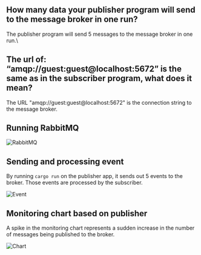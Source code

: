 ## How many data your publisher program will send to the message broker in one run?

The publisher program will send 5 messages to the message broker in one run.\

## The url of: “amqp://guest:guest@localhost:5672” is the same as in the subscriber program, what does it mean?

The URL "amqp://guest:guest@localhost:5672" is the connection string to the message broker.

## Running RabbitMQ

![RabbitMQ](https://cdn.discordapp.com/attachments/314315831465213953/1232355746163986432/image.png?ex=66292839&is=6627d6b9&hm=836d6ad31a44a22ce4656e25de911d2017c3f9474d19e30f607c2ed6b7e965d8&)

## Sending and processing event

By running `cargo run` on the publisher app, it sends out 5 events to the broker. Those events are processed by the subscriber.

![Event](https://cdn.discordapp.com/attachments/314315831465213953/1232364691305791508/image.png?ex=6629308e&is=6627df0e&hm=47be450d0541a30b95859acf1dfdc40968657c98f4d8abc9cdf263ef5e1ebd7c&)

## Monitoring chart based on publisher

A spike in the monitoring chart represents a sudden increase in the number of messages being published to the broker.

![Chart](https://cdn.discordapp.com/attachments/314315831465213953/1232366717284384860/image.png?ex=66293271&is=6627e0f1&hm=505b5ee15d858c653227bcb11a9fe1832db01665a4afcd3f53d018ad5b9104f8&)

